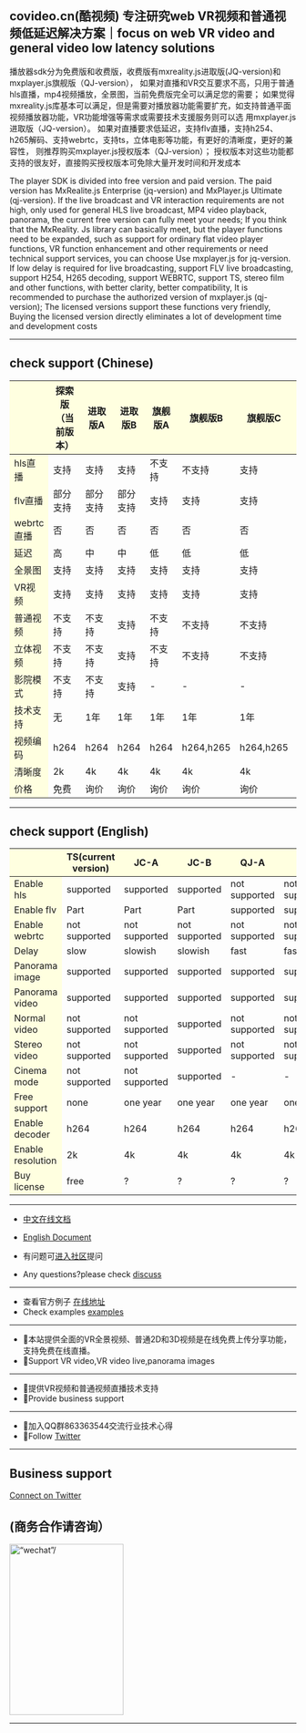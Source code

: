 ## covideo.cn(酷视频) 专注研究web VR视频和普通视频低延迟解决方案｜focus on web VR video and general video low latency solutions

播放器sdk分为免费版和收费版，收费版有mxreality.js进取版(JQ-version)和mxplayer.js旗舰版（QJ-version），
如果对直播和VR交互要求不高，只用于普通hls直播，mp4视频播放，全景图，当前免费版完全可以满足您的需要；
如果觉得mxreality.js库基本可以满足，但是需要对播放器功能需要扩充，如支持普通平面视频播放器功能，VR功能增强等需求或需要技术支援服务则可以选
用mxplayer.js进取版（JQ-version）。
如果对直播要求低延迟，支持flv直播，支持h254、h265解码、支持webrtc，支持ts，立体电影等功能，有更好的清晰度，更好的兼容性，
则推荐购买mxplayer.js授权版本（QJ-version）；
授权版本对这些功能都支持的很友好，直接购买授权版本可免除大量开发时间和开发成本

The player SDK is divided into free version and paid version. The paid version has MxRealite.js Enterprise (jq-version) and MxPlayer.js Ultimate (qj-version).
If the live broadcast and VR interaction requirements are not high, only used for general HLS live broadcast, MP4 video playback, panorama, the current free version can fully meet your needs;
If you think that the MxReality. Js library can basically meet, but the player functions need to be expanded, such as support for ordinary flat video player functions, VR function enhancement and other requirements or need technical support services, you can choose
Use mxplayer.js for jq-version.
If low delay is required for live broadcasting, support FLV live broadcasting, support H254, H265 decoding, support WEBRTC, support TS, stereo film and other functions, with better clarity, better compatibility,
It is recommended to purchase the authorized version of mxplayer.js (qj-version);
The licensed versions support these functions very friendly, Buying the licensed version directly eliminates a lot of development time and development costs

<hr/>

## check support (Chinese)
<table>
<thead>
<tr style="background:#FFFFE0;">
<th></th>
<th>探索版（当前版本）</th><th>进取版A</th><th>进取版B</th><th>旗舰版A</th><th>旗舰版B</th><th>旗舰版C</th><th>旗舰版D</th><th>旗舰版E</th>
</tr>
</thead>
<tr>
<td style="background:#FFFFE0;">hls直播</td><td>支持</td><td>支持</td><td>支持</td><td>不支持</td><td>不支持</td><td>支持</td><td>支持</td><td>支持</td>
</tr>
<tr>
<td style="background:#FFFFE0;">flv直播</td><td>部分支持</td><td>部分支持</td><td>部分支持</td><td>支持</td><td>支持</td><td>支持</td><td>支持</td><td>支持</td>
</tr>
<td style="background:#FFFFE0;">webrtc直播</td><td>否</td><td>否</td><td>否</td><td>否</td><td>否</td><td>否</td><td>否</td><td>支持</td>
</tr>
<tr>
<td style="background:#FFFFE0;">延迟</td><td>高</td><td>中</td><td>中</td><td>低</td><td>低</td><td>低</td><td>低</td><td>低</td>
</tr>
<tr>
<td style="background:#FFFFE0;">全景图</td><td>支持</td><td>支持</td><td>支持</td><td>支持</td><td>支持</td><td>支持</td><td>支持</td><td>支持</td>
</tr>
<tr>
<td style="background:#FFFFE0;">VR视频</td><td>支持</td><td>支持</td><td>支持</td><td>支持</td><td>支持</td><td>支持</td><td>支持</td><td>支持</td>
</tr>
<tr>
<td style="background:#FFFFE0;">普通视频</td><td>不支持</td><td>不支持</td><td>支持</td><td>不支持</td><td>不支持</td><td>不支持</td><td>支持</td><td>支持</td>
</tr>
<tr>
<td style="background:#FFFFE0;">立体视频</td><td>不支持</td><td>不支持</td><td>支持</td><td>不支持</td><td>不支持</td><td>不支持</td><td>不支持</td><td>支持</td>
</tr>
<tr>
<td style="background:#FFFFE0;">影院模式</td><td>不支持</td><td>不支持</td><td>支持</td><td>-</td><td>-</td><td>-</td><td>-</td><td>-</td>
</tr>
<tr>
<td style="background:#FFFFE0;">技术支持</td><td>无</td><td>1年</td><td>1年</td><td>1年</td><td>1年</td><td>1年</td><td>1年</td><td>1年</td>
</tr>
<tr>
<td style="background:#FFFFE0;">视频编码</td><td>h264</td><td>h264</td><td>h264</td><td>h264</td><td>h264,h265</td><td>h264,h265</td><td>h264,h265</td><td>h264,h265</td>
</tr>
<tr>
<td style="background:#FFFFE0;">清晰度</td><td>2k</td><td>4k</td><td>4k</td><td>4k</td><td>4k</td><td>4k</td><td>4k</td><td>4k</td>
</tr>
<tr>
<td style="background:#FFFFE0;">价格</td><td>免费</td><td>询价</td><td>询价</td><td>询价</td><td>询价</td><td>询价</td><td>询价</td><td>询价</td>
</tr>

<tbody>
</tbody>
</table>
<hr/>

## check support (English)
<table>
<thead>
<tr style="background:#FFFFE0;">
<th></th>
<th>TS(current version)</th><th>JC-A</th><th>JC-B</th><th>QJ-A</th><th>QJ-B</th><th>QJ-C</th><th>QJ-D</th><th>QJ-E</th>
</tr>
</thead>
<tr>
<td style="background:#FFFFE0;">Enable hls</td><td>supported</td><td>supported</td><td>supported</td><td>not supported</td><td>not supported</td><td>supported</td><td>supported</td><td>supported</td>
</tr>
<tr>
<td style="background:#FFFFE0;">Enable flv</td><td>Part</td><td>Part</td><td>Part</td><td>supported</td><td>supported</td><td>supported</td><td>supported</td><td>supported</td>
</tr>
<td style="background:#FFFFE0;">Enable webrtc</td><td>not supported</td><td>not supported</td><td>not supported</td><td>not supported</td><td>not supported</td><td>not supported</td><td>not supported</td><td>supported</td>
</tr>
<tr>
<td style="background:#FFFFE0;">Delay</td><td>slow</td><td>slowish</td><td>slowish</td><td>fast</td><td>fast</td><td>fast</td><td>fast</td><td>fast</td>
</tr>
<tr>
<td style="background:#FFFFE0;">Panorama image</td><td>supported</td><td>supported</td><td>supported</td><td>supported</td><td>supported</td><td>supported</td><td>supported</td><td>supported</td>
</tr>
<tr>
<td style="background:#FFFFE0;">Panorama video</td><td>supported</td><td>supported</td><td>supported</td><td>supported</td><td>supported</td><td>supported</td><td>supported</td><td>supported</td>
</tr>
<tr>
<td style="background:#FFFFE0;">Normal video</td><td>not supported</td><td>not supported</td><td>supported</td><td>not supported</td><td>not supported</td><td>not supported</td><td>supported</td><td>supported</td>
</tr>
<tr>
<td style="background:#FFFFE0;">Stereo video</td><td>not supported</td><td>not supported</td><td>supported</td><td>not supported</td><td>not supported</td><td>not supported</td><td>not supported</td><td>supported</td>
</tr>
<tr>
<td style="background:#FFFFE0;">Cinema mode</td><td>not supported</td><td>not supported</td><td>supported</td><td>-</td><td>-</td><td>-</td><td>-</td><td>-</td>
</tr>
<tr>
<td style="background:#FFFFE0;">Free support</td><td>none</td><td>one year</td><td>one year</td><td>one year</td><td>one year</td><td>one year</td><td>one year</td><td>one year</td>
</tr>
<tr>
<td style="background:#FFFFE0;">Enable decoder</td><td>h264</td><td>h264</td><td>h264</td><td>h264</td><td>h264,h265</td><td>h264,h265</td><td>h264,h265</td><td>h264,h265</td>
</tr>
<tr>
<td style="background:#FFFFE0;">Enable resolution</td><td>2k</td><td>4k</td><td>4k</td><td>4k</td><td>4k</td><td>4k</td><td>4k</td><td>4k</td>
</tr>
<tr>
<td style="background:#FFFFE0;">Buy license</td><td>free</td><td>?</td><td>?</td><td>?</td><td>?</td><td>?</td><td>?</td><td>?</td>
</tr>

<tbody>
</tbody>
</table>
<hr/>

* [中文在线文档](docs/index.md) 
* [English Document](docs/index_en.md) 

* 有问题可[进入社区](http://discuss.mxreality.cn)提问
* Any questions?please check [discuss](http://discuss.mxreality.cn)
<hr/>

* 查看官方例子 [在线地址](https://www.mxreality.cn)
* Check examples [examples](https://www.mxreality.cn)


<hr/>

* 🐡本站提供全面的VR全景视频、普通2D和3D视频是在线免费上传分享功能，支持免费在线直播。
* 🐡Support VR video,VR video live,panorama images
<hr/>

* 🎈提供VR视频和普通视频直播技术支持
* 🎈Provide business support
<hr/>

* 🌼加入QQ群863363544交流行业技术心得
* 🌼Follow [Twitter]("https://twitter.com/cheng67274319")
<hr/>

## Business support
[Connect on Twitter]("https://twitter.com/cheng67274319")
## (商务合作请咨询）
<img src="docs/wechat.jpeg" width="200" height="300" title=“wechat”/>
<hr/>